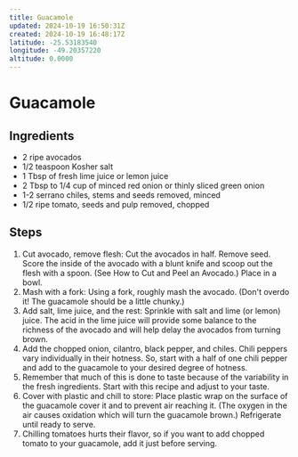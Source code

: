 ```yaml
---
title: Guacamole
updated: 2024-10-19 16:50:31Z
created: 2024-10-19 16:48:17Z
latitude: -25.53183540
longitude: -49.20357220
altitude: 0.0000
---
```


# Guacamole

## Ingredients

- 2 ripe avocados 
- 1/2 teaspoon Kosher salt 
- 1 Tbsp of fresh lime juice or lemon juice 
- 2 Tbsp to 1/4 cup of minced red onion or thinly sliced green onion 
- 1-2 serrano chiles, stems and seeds removed, minced 
- 1/2 ripe tomato, seeds and pulp removed, chopped 
	
## Steps

1. Cut avocado, remove flesh: Cut the avocados in half. Remove seed. Score the inside of the avocado with a blunt knife and scoop out the flesh with a spoon. (See How to Cut and Peel an Avocado.) Place in a bowl. 
2. Mash with a fork: Using a fork, roughly mash the avocado. (Don't overdo it! The guacamole should be a little chunky.) 
3. Add salt, lime juice, and the rest: Sprinkle with salt and lime (or lemon) juice. The acid in the lime juice will provide some balance to the richness of the avocado and will help delay the avocados from turning brown. 
4. Add the chopped onion, cilantro, black pepper, and chiles. Chili peppers vary individually in their hotness. So, start with a half of one chili pepper and add to the guacamole to your desired degree of hotness. 
5. Remember that much of this is done to taste because of the variability in the fresh ingredients. Start with this recipe and adjust to your taste. 
6. Cover with plastic and chill to store: Place plastic wrap on the surface of the guacamole cover it and to prevent air reaching it. (The oxygen in the air causes oxidation which will turn the guacamole brown.) Refrigerate until ready to serve. 
7. Chilling tomatoes hurts their flavor, so if you want to add chopped tomato to your guacamole, add it just before serving. 